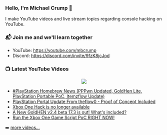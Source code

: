 ### Hello, I'm Michael Crump 👋

I make YouTube videos and live stream topics regarding console hacking on YouTube. 

### 📬 Join me and we'll learn together

- YouTube: https://youtube.com/mbcrump
- Discord: https://discord.com/invite/9fzK8jcJpd

### 📺 Latest YouTube Videos

<div align="center">

[<img src="https://img.shields.io/badge/-Subscribe-red?style=for-the-badge&logo=youtube&logoColor=white"/>](https://www.youtube.com/c/mbcrump?sub_confirmation=1)

</div>

<!-- YOUTUBE:START -->
- [#PlayStation Homebrew News &lpar;PPPwn Updated, GoldHen Lite, PlayStation Portable PoC, Itemzflow Update&rpar;](https://www.youtube.com/watch?v=mfxZKRINVS8)
- [PlayStation Portal Update From theflow0 - Proof of Concept Included](https://www.youtube.com/watch?v=jW86yNWi9mk)
- [Xbox One Hack is no longer available](https://www.youtube.com/watch?v=M7Z5omm4AK0)
- [A New GoldHEN v2.4 beta 17.3 is out! What&#39;s included?](https://www.youtube.com/watch?v=Yw0ZG2GV-4E)
- [Run the Xbox One Game Script PoC RIGHT NOW!](https://www.youtube.com/watch?v=r-8bZ24pzuw)
<!-- YOUTUBE:END -->

➡️ [more videos...](https://youtube.com/mbcrump)


